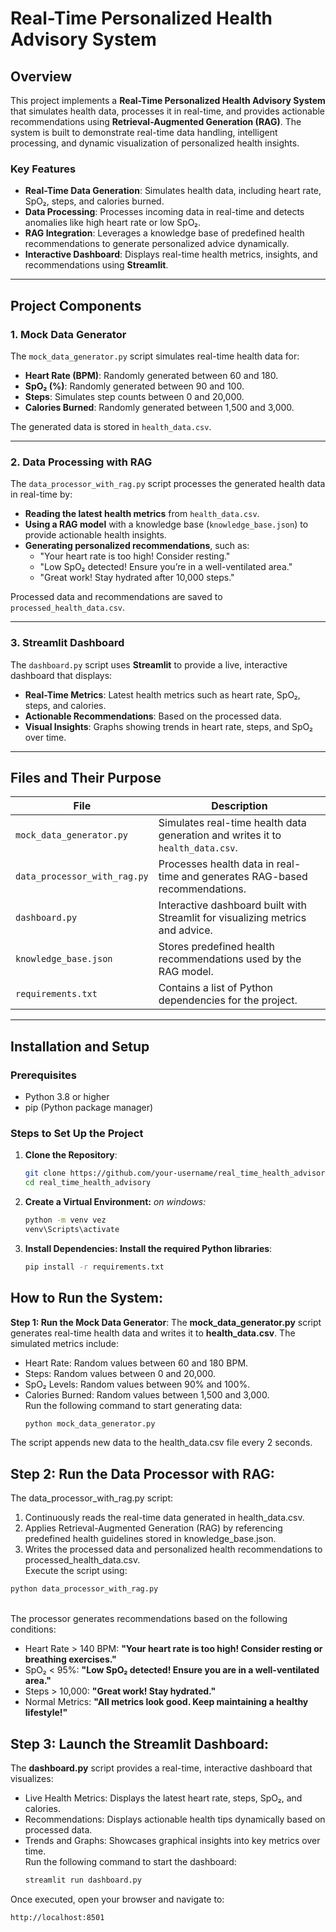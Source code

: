 # Real-Time Personalized Health Advisory System

## Overview

This project implements a **Real-Time Personalized Health Advisory System** that simulates health data, processes it in real-time, and provides actionable recommendations using **Retrieval-Augmented Generation (RAG)**. The system is built to demonstrate real-time data handling, intelligent processing, and dynamic visualization of personalized health insights.

### **Key Features**
- **Real-Time Data Generation**: Simulates health data, including heart rate, SpO₂, steps, and calories burned.
- **Data Processing**: Processes incoming data in real-time and detects anomalies like high heart rate or low SpO₂.
- **RAG Integration**: Leverages a knowledge base of predefined health recommendations to generate personalized advice dynamically.
- **Interactive Dashboard**: Displays real-time health metrics, insights, and recommendations using **Streamlit**.

---

## Project Components

### **1. Mock Data Generator**
The `mock_data_generator.py` script simulates real-time health data for:
- **Heart Rate (BPM)**: Randomly generated between 60 and 180.
- **SpO₂ (%)**: Randomly generated between 90 and 100.
- **Steps**: Simulates step counts between 0 and 20,000.
- **Calories Burned**: Randomly generated between 1,500 and 3,000.

The generated data is stored in `health_data.csv`.

---

### **2. Data Processing with RAG**
The `data_processor_with_rag.py` script processes the generated health data in real-time by:
- **Reading the latest health metrics** from `health_data.csv`.
- **Using a RAG model** with a knowledge base (`knowledge_base.json`) to provide actionable health insights.
- **Generating personalized recommendations**, such as:
  - "Your heart rate is too high! Consider resting."
  - "Low SpO₂ detected! Ensure you’re in a well-ventilated area."
  - "Great work! Stay hydrated after 10,000 steps."

Processed data and recommendations are saved to `processed_health_data.csv`.

---

### **3. Streamlit Dashboard**
The `dashboard.py` script uses **Streamlit** to provide a live, interactive dashboard that displays:
- **Real-Time Metrics**: Latest health metrics such as heart rate, SpO₂, steps, and calories.
- **Actionable Recommendations**: Based on the processed data.
- **Visual Insights**: Graphs showing trends in heart rate, steps, and SpO₂ over time.

---

## Files and Their Purpose

| **File**                     | **Description**                                                                 |
|------------------------------|---------------------------------------------------------------------------------|
| `mock_data_generator.py`     | Simulates real-time health data generation and writes it to `health_data.csv`.  |
| `data_processor_with_rag.py` | Processes health data in real-time and generates RAG-based recommendations.    |
| `dashboard.py`               | Interactive dashboard built with Streamlit for visualizing metrics and advice. |
| `knowledge_base.json`        | Stores predefined health recommendations used by the RAG model.                |
| `requirements.txt`           | Contains a list of Python dependencies for the project.                        |

---

## Installation and Setup

### Prerequisites
- Python 3.8 or higher
- pip (Python package manager)

### Steps to Set Up the Project

1. **Clone the Repository**:
   ```bash
   git clone https://github.com/your-username/real_time_health_advisory.git
   cd real_time_health_advisory
2. **Create a Virtual Environment:**
   *on windows:*
   ```bash
   python -m venv vez
   venv\Scripts\activate

3. **Install Dependencies: Install the required Python libraries**:
   ```bash
   pip install -r requirements.txt
## **How to Run the System**:
  
  **Step 1: Run the Mock Data Generator**:
  The **mock_data_generator.py** script generates real-time health data and writes it to **health_data.csv**. The simulated metrics include:

- Heart Rate: Random values between 60 and 180 BPM.
- Steps: Random values between 0 and 20,000.
- SpO₂ Levels: Random values between 90% and 100%.
- Calories Burned: Random values between 1,500 and 3,000.
  <br>
  Run the following command to start generating data:<br>
  ```bash
  python mock_data_generator.py
The script appends new data to the health_data.csv file every 2 seconds.
## **Step 2: Run the Data Processor with RAG**:
The data_processor_with_rag.py script:

1. Continuously reads the real-time data generated in health_data.csv.
2. Applies Retrieval-Augmented Generation (RAG) by referencing predefined health guidelines stored in knowledge_base.json.
3. Writes the processed data and personalized health recommendations to processed_health_data.csv.<br>
Execute the script using:<br>
  ```bash
  python data_processor_with_rag.py
  ```
<br>
The processor generates recommendations based on the following conditions:

- Heart Rate > 140 BPM: **"Your heart rate is too high! Consider resting or breathing exercises."**
- SpO₂ < 95%: **"Low SpO₂ detected! Ensure you are in a well-ventilated area."**
- Steps > 10,000: **"Great work! Stay hydrated."**
- Normal Metrics: **"All metrics look good. Keep maintaining a healthy lifestyle!"**

## **Step 3: Launch the Streamlit Dashboard**:
The **dashboard.py** script provides a real-time, interactive dashboard that visualizes:<br>

- Live Health Metrics: Displays the latest heart rate, steps, SpO₂, and calories.
- Recommendations: Displays actionable health tips dynamically based on processed data.
- Trends and Graphs: Showcases graphical insights into key metrics over time.<br>
  Run the following command to start the dashboard:<br>
  ```bash
  streamlit run dashboard.py
Once executed, open your browser and navigate to:
  ```bash
  http://localhost:8501
  ```











  

